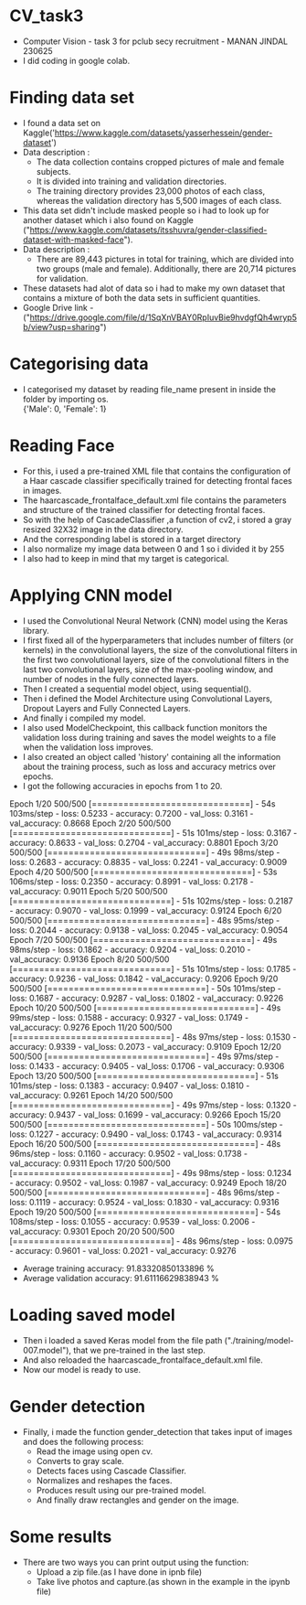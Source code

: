 # CV_task3
- Computer Vision - task 3 for pclub secy recruitment - MANAN JINDAL 230625
- I did coding in google colab.
# Finding data set
 - I found a data set on Kaggle('https://www.kaggle.com/datasets/yasserhessein/gender-dataset') 
 - Data description :
    - The data collection contains cropped pictures of male and female subjects.
    - It is divided into training and validation directories.
    - The training directory provides 23,000 photos of each class, whereas the validation directory has 5,500 images of each class.
  - This data set didn't include masked people so i had to look up for another dataset which i also found on Kaggle ("https://www.kaggle.com/datasets/itsshuvra/gender-classified-dataset-with-masked-face").
  - Data description :
    - There are 89,443 pictures in total for training, which are divided into two groups (male and female). Additionally, there are 20,714 pictures for validation.
  - These datasets had alot of data so i had to make my own dataset that contains a mixture of both the data sets in sufficient quantities.
  - Google Drive link - ("https://drive.google.com/file/d/1SqXnVBAY0RpIuvBie9hvdgfQh4wryp5b/view?usp=sharing")
# Categorising data
 - I categorised my dataset by reading file_name present in inside the folder by importing os.<br>
   {'Male': 0, 'Female': 1}
# Reading Face
 - For this, i used a pre-trained XML file that contains the configuration of a Haar cascade classifier specifically trained for detecting frontal faces in images.
 - The haarcascade_frontalface_default.xml file contains the parameters and structure of the trained classifier for detecting frontal faces.
 - So with the help of CascadeClassifier ,a function of cv2, i stored a gray resized 32X32 image in the data directory.
 - And the corresponding label is stored in a target directory
 - I also normalize my image data between 0 and 1 so i divided it by 255
 - I also had to keep in mind that my target is categorical.
# Applying CNN model
 - I used the Convolutional Neural Network (CNN) model using the Keras library.
 - I first fixed all of the hyperparameters that includes number of filters (or kernels) in the convolutional layers, the size of the convolutional filters in the first two 
   convolutional layers, size of the convolutional filters in the last two convolutional layers, size of the max-pooling window, and number of nodes in the fully connected 
   layers.
 - Then I created a sequential model object, using sequential().
 - Then i defined the Model Architecture using Convolutional Layers, Dropout Layers and Fully Connected Layers.
 - And finally i compiled my model.
 - I also used ModelCheckpoint, this callback function monitors the validation loss during training and saves the model weights to a file when the validation loss improves.
 - I also created an object called 'history' containing all the information about the training process, such as loss and accuracy metrics over epochs.
 - I got the following accuracies in epochs from 1 to 20.

 Epoch 1/20
 500/500 [==============================] - 54s 103ms/step - loss: 0.5233 - accuracy: 0.7200 - val_loss: 0.3161 - val_accuracy: 0.8668
 Epoch 2/20
 500/500 [==============================] - 51s 101ms/step - loss: 0.3167 - accuracy: 0.8633 - val_loss: 0.2704 - val_accuracy: 0.8801
 Epoch 3/20
 500/500 [==============================] - 49s 98ms/step - loss: 0.2683 - accuracy: 0.8835 - val_loss: 0.2241 - val_accuracy: 0.9009
 Epoch 4/20
 500/500 [==============================] - 53s 106ms/step - loss: 0.2350 - accuracy: 0.8991 - val_loss: 0.2178 - val_accuracy: 0.9011
 Epoch 5/20
 500/500 [==============================] - 51s 102ms/step - loss: 0.2187 - accuracy: 0.9070 - val_loss: 0.1999 - val_accuracy: 0.9124
 Epoch 6/20
 500/500 [==============================] - 48s 95ms/step - loss: 0.2044 - accuracy: 0.9138 - val_loss: 0.2045 - val_accuracy: 0.9054
 Epoch 7/20
 500/500 [==============================] - 49s 98ms/step - loss: 0.1862 - accuracy: 0.9204 - val_loss: 0.2010 - val_accuracy: 0.9136
 Epoch 8/20
 500/500 [==============================] - 51s 101ms/step - loss: 0.1785 - accuracy: 0.9236 - val_loss: 0.1842 - val_accuracy: 0.9206
 Epoch 9/20
 500/500 [==============================] - 50s 101ms/step - loss: 0.1687 - accuracy: 0.9287 - val_loss: 0.1802 - val_accuracy: 0.9226
 Epoch 10/20
 500/500 [==============================] - 49s 99ms/step - loss: 0.1588 - accuracy: 0.9327 - val_loss: 0.1749 - val_accuracy: 0.9276
 Epoch 11/20
 500/500 [==============================] - 48s 97ms/step - loss: 0.1530 - accuracy: 0.9339 - val_loss: 0.2073 - val_accuracy: 0.9109
 Epoch 12/20
 500/500 [==============================] - 49s 97ms/step - loss: 0.1433 - accuracy: 0.9405 - val_loss: 0.1706 - val_accuracy: 0.9306
 Epoch 13/20
 500/500 [==============================] - 51s 101ms/step - loss: 0.1383 - accuracy: 0.9407 - val_loss: 0.1810 - val_accuracy: 0.9261
 Epoch 14/20
 500/500 [==============================] - 49s 97ms/step - loss: 0.1320 - accuracy: 0.9437 - val_loss: 0.1699 - val_accuracy: 0.9266
 Epoch 15/20
 500/500 [==============================] - 50s 100ms/step - loss: 0.1227 - accuracy: 0.9490 - val_loss: 0.1743 - val_accuracy: 0.9314
 Epoch 16/20
 500/500 [==============================] - 48s 96ms/step - loss: 0.1160 - accuracy: 0.9502 - val_loss: 0.1738 - val_accuracy: 0.9311
 Epoch 17/20
 500/500 [==============================] - 49s 98ms/step - loss: 0.1234 - accuracy: 0.9502 - val_loss: 0.1987 - val_accuracy: 0.9249
 Epoch 18/20
 500/500 [==============================] - 48s 96ms/step - loss: 0.1119 - accuracy: 0.9524 - val_loss: 0.1830 - val_accuracy: 0.9316
 Epoch 19/20
 500/500 [==============================] - 54s 108ms/step - loss: 0.1055 - accuracy: 0.9539 - val_loss: 0.2006 - val_accuracy: 0.9301
 Epoch 20/20
 500/500 [==============================] - 48s 96ms/step - loss: 0.0975 - accuracy: 0.9601 - val_loss: 0.2021 - val_accuracy: 0.9276
 - Average training accuracy: 91.83320850133896 %
 - Average validation accuracy: 91.61116629838943 %
# Loading saved model
 - Then i loaded a saved Keras model from the file path ("./training/model-007.model"), that we pre-trained in the last step.
 - And also reloaded the haarcascade_frontalface_default.xml file.
 - Now our model is ready to use.
# Gender detection
 - Finally, i made the function gender_detection that takes input of images and does the following process:
   -  Read the image using open cv.
   -  Converts to gray scale.
   -  Detects faces using Cascade Classifier.
   -  Normalizes and reshapes the faces.
   -  Produces result using our pre-trained model.
   -  And finally draw rectangles and gender on the image.
 # Some results
  - There are two ways you can print output using the function:
     - Upload a zip file.(as I have done in ipnb file)
     - Take live photos and capture.(as shown in the example in the ipynb file)
       
   

